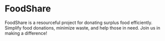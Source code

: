 # FoodShare
FoodShare is a resourceful project for donating surplus food efficiently. Simplify food donations, minimize waste, and help those in need. Join us in making a difference!
